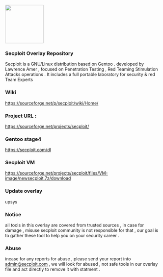 <img src=http://secploit.com/static/img/rsz_1secploit_logo-01.png height=125 ></img>

### Secploit Overlay Repository 
Secploit is a GNU/Linux distribution based on Gentoo . developed by Lawrence Amer , focused on Penetration Testing , Red Teaming Stimulation Attacks operations . 
It includes a full portable laboratory for security & red Team Experts

### Wiki 
https://sourceforge.net/p/secploit/wiki/Home/

### Project URL : 
https://sourceforge.net/projects/secploit/

### Gentoo stage4 
https://secploit.com/dl

### Secploit VM 
https://sourceforge.net/projects/secploit/files/VM-image/newsecploit.7z/download

### Update overlay 
upsys


### Notice 
all tools in this overlay are covered from trusted sources , in case for damage , misuse secploit community is not responsible for that ,
our goal is to gather these tool to help you on your security career . 

### Abuse 
incase for any reports for abuse , please send your report into admin@secploit.com , we will look for abused , not safe tools in our overlay file 
and act directly to remove it with statment . 


